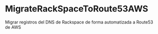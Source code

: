 # MigrateRackSpaceToRoute53AWS
Migrar registros del DNS de Rackspace de forma automatizada a Route53 de AWS
